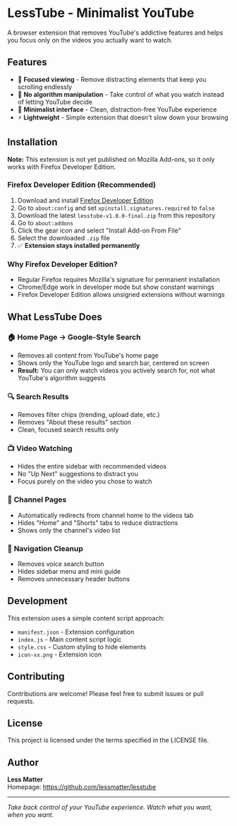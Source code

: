 # LessTube - Minimalist YouTube

A browser extension that removes YouTube's addictive features and helps you focus only on the videos you actually want to watch.

## Features

- 🎯 **Focused viewing** - Remove distracting elements that keep you scrolling endlessly
- 🚫 **No algorithm manipulation** - Take control of what you watch instead of letting YouTube decide
- 🧘 **Minimalist interface** - Clean, distraction-free YouTube experience
- ⚡ **Lightweight** - Simple extension that doesn't slow down your browsing

## Installation

**Note:** This extension is not yet published on Mozilla Add-ons, so it only works with Firefox Developer Edition.

### Firefox Developer Edition (Recommended)
1. Download and install [Firefox Developer Edition](https://www.mozilla.org/firefox/developer/)
2. Go to `about:config` and set `xpinstall.signatures.required` to `false`
3. Download the latest `lesstube-v1.0.0-final.zip` from this repository
4. Go to `about:addons`
5. Click the gear icon and select "Install Add-on From File"
6. Select the downloaded `.zip` file
7. ✅ **Extension stays installed permanently**

### Why Firefox Developer Edition?
- Regular Firefox requires Mozilla's signature for permanent installation
- Chrome/Edge work in developer mode but show constant warnings
- Firefox Developer Edition allows unsigned extensions without warnings

## What LessTube Does

### 🏠 **Home Page → Google-Style Search**
- Removes all content from YouTube's home page
- Shows only the YouTube logo and search bar, centered on screen
- **Result:** You can only watch videos you actively search for, not what YouTube's algorithm suggests

### 🔍 **Search Results**
- Removes filter chips (trending, upload date, etc.)
- Removes "About these results" section
- Clean, focused search results only

### 📺 **Video Watching**
- Hides the entire sidebar with recommended videos
- No "Up Next" suggestions to distract you
- Focus purely on the video you chose to watch

### 👤 **Channel Pages**
- Automatically redirects from channel home to the videos tab
- Hides "Home" and "Shorts" tabs to reduce distractions
- Shows only the channel's video list

### 🧹 **Navigation Cleanup**
- Removes voice search button
- Hides sidebar menu and mini guide
- Removes unnecessary header buttons

## Development

This extension uses a simple content script approach:

- `manifest.json` - Extension configuration
- `index.js` - Main content script logic
- `style.css` - Custom styling to hide elements
- `icon-xx.png` - Extension icon

## Contributing

Contributions are welcome! Please feel free to submit issues or pull requests.

## License

This project is licensed under the terms specified in the LICENSE file.

## Author

**Less Matter**  
Homepage: https://github.com/lessmatter/lesstube

---

*Take back control of your YouTube experience. Watch what you want, when you want.*

